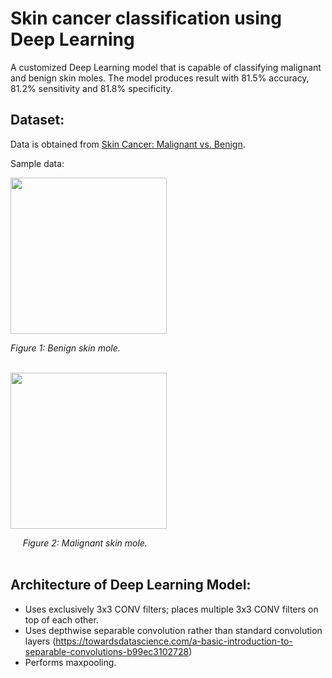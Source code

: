 # Skin cancer classification using Deep Learning
A customized Deep Learning model that is capable of classifying malignant and benign skin moles. The model produces result with 81.5% accuracy, 81.2% sensitivity and 81.8% specificity.

## Dataset:

Data is obtained from [Skin Cancer: Malignant vs. Benign](https://www.kaggle.com/fanconic/skin-cancer-malignant-vs-benign#10.jpg).

Sample data:

<img src="https://github.com/minhducubc97/Skin-cancer-detection/tree/master/images/benign.jpg" height="250"/>

*Figure 1: Benign skin mole.*
<br/><br/>

<img src="https://github.com/minhducubc97/X-Media-Player/tree/master/images/malignant.jpg" height="250"/>

&nbsp;&nbsp;&nbsp;&nbsp;&nbsp;*Figure 2: Malignant skin mole.*
<br/><br/>

## Architecture of Deep Learning Model:

- Uses exclusively 3x3 CONV filters; places multiple 3x3 CONV filters on top of each other.
- Uses depthwise separable convolution rather than standard convolution layers (https://towardsdatascience.com/a-basic-introduction-to-separable-convolutions-b99ec3102728)
- Performs maxpooling.